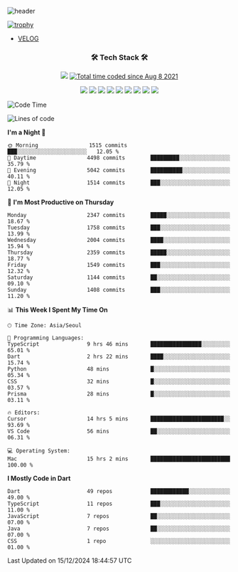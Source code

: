 <!--
**Ohgyuchan/Ohgyuchan** is a ✨ _special_ ✨ repository because its `README.md` (this file) appears on your GitHub profile.

Here are some ideas to get you started:

- 🔭 I’m currently working on ...
- 🌱 I’m currently learning ...
- 👯 I’m looking to collaborate on ...
- 🤔 I’m looking for help with ...
- 💬 Ask me about ...
- 📫 How to reach me: ...
- 😄 Pronouns: ...
- ⚡ Fun fact: ...
-->
![header](https://capsule-render.vercel.app/api?type=soft&color=auto&height=150&section=header&text=Ohgyuchan&fontSize=80&animation=twinkling)

[![trophy](https://github-profile-trophy.vercel.app/?username=Ohgyuchan&column=-1)](https://github.com/ryo-ma/github-profile-trophy)

<!-- ### Hi there 👋 -->
  * [VELOG](https://velog.io/@terman)



<h3 align="center"><b>🛠 Tech Stack 🛠</b></h3>

<p align="center">
<a href="https://hits.seeyoufarm.com"><img src="https://hits.seeyoufarm.com/api/count/incr/badge.svg?url=https%3A%2F%2Fgithub.com%2FOhgyuchan&count_bg=%2379C83D&title_bg=%23555555&icon=&icon_color=%23E7E7E7&title=visitors+%F0%9F%99%8C&edge_flat=false"/></a> <a href="https://wakatime.com/@9d35e6a9-2400-4e9b-b741-9597e6de1373"><img src="https://wakatime.com/badge/user/9d35e6a9-2400-4e9b-b741-9597e6de1373.svg" alt="Total time coded since Aug 8 2021" /></a></p>


<p align="center">
<img src="https://img.shields.io/badge/HTML5-E34F26?style=flat-square&logo=HTML5&logoColor=white"/></a>
<img src="https://img.shields.io/badge/CSS3-1572B6?style=flat-square&logo=CSS3&logoColor=white"/></a>
<img src="https://img.shields.io/badge/JavaScript-F7DF1E?style=flat-square&logo=JavaScript&logoColor=white"/></a>
<!-- <img src="https://img.shields.io/badge/Node.js-339933?style=flat-square&logo=Node.js&logoColor=white"/></a> &nbsp -->
<img src="https://img.shields.io/badge/Android-3DDC84?style=flat-square&logo=Android&logoColor=white"/></a> 
<img src="https://img.shields.io/badge/Flutter-02569B?style=flat-square&logo=Flutter&logoColor=white"></a> 
<img src="https://img.shields.io/badge/Dart-0175C2?style=flat-square&logo=Dart&logoColor=white"></a> 
<!-- <img src="https://img.shields.io/badge/R-0175C2?style=flat-square&logo=R&logoColor=white"></a> &nbsp -->
<!-- <img src="https://img.shields.io/badge/MongoDB-47A248?style=flat-square&logo=MongoDB&logoColor=white"/></a> &nbsp -->
<!-- <img src="https://img.shields.io/badge/MySQL-4479A1?style=flat-square&logo=MySQL&logoColor=white"/></a> &nbsp -->
<img src="https://img.shields.io/badge/c++-00599C?style=flat-square&logo=c%2B%2B&logoColor=white"/></a> 
<img src="https://img.shields.io/badge/python-0175C2?style=flat-square&logo=python&logoColor=white"></a> 
<img src="https://img.shields.io/badge/github-181717?style=flat-square&logo=github&logoColor=white"></a> 
<!-- <img src="https://img.shields.io/badge/unity-FCC624?style=flat-square&logo=unity&logoColor=black"></a>  -->
<!-- <img src="https://img.shields.io/badge/Amazon AWS-232F3E?style=flat-square&logo=Amazon%20AWS&logoColor=white"/></a> &nbsp -->
</p></b>

<!-- <h3 align="center"><b>⚡️ Stats ⚡️</b></h3> -->

<!-- ![Terman's GitHub stats](https://github-readme-stats.vercel.app/api?username=Ohgyuchan&count_private=true&show_icons=true&theme=buefy) -->
  
<!--START_SECTION:waka-->
![Code Time](http://img.shields.io/badge/Code%20Time-2%2C500%20hrs%208%20mins-blue)

![Lines of code](https://img.shields.io/badge/From%20Hello%20World%20I%27ve%20Written-32.5%20million%20lines%20of%20code-blue)

**I'm a Night 🦉** 

```text
🌞 Morning                1515 commits        ███░░░░░░░░░░░░░░░░░░░░░░   12.05 % 
🌆 Daytime                4498 commits        █████████░░░░░░░░░░░░░░░░   35.79 % 
🌃 Evening                5042 commits        ██████████░░░░░░░░░░░░░░░   40.11 % 
🌙 Night                  1514 commits        ███░░░░░░░░░░░░░░░░░░░░░░   12.05 % 
```
📅 **I'm Most Productive on Thursday** 

```text
Monday                   2347 commits        █████░░░░░░░░░░░░░░░░░░░░   18.67 % 
Tuesday                  1758 commits        ███░░░░░░░░░░░░░░░░░░░░░░   13.99 % 
Wednesday                2004 commits        ████░░░░░░░░░░░░░░░░░░░░░   15.94 % 
Thursday                 2359 commits        █████░░░░░░░░░░░░░░░░░░░░   18.77 % 
Friday                   1549 commits        ███░░░░░░░░░░░░░░░░░░░░░░   12.32 % 
Saturday                 1144 commits        ██░░░░░░░░░░░░░░░░░░░░░░░   09.10 % 
Sunday                   1408 commits        ███░░░░░░░░░░░░░░░░░░░░░░   11.20 % 
```


📊 **This Week I Spent My Time On** 

```text
🕑︎ Time Zone: Asia/Seoul

💬 Programming Languages: 
TypeScript               9 hrs 46 mins       ████████████████░░░░░░░░░   65.01 % 
Dart                     2 hrs 22 mins       ████░░░░░░░░░░░░░░░░░░░░░   15.74 % 
Python                   48 mins             █░░░░░░░░░░░░░░░░░░░░░░░░   05.34 % 
CSS                      32 mins             █░░░░░░░░░░░░░░░░░░░░░░░░   03.57 % 
Prisma                   28 mins             █░░░░░░░░░░░░░░░░░░░░░░░░   03.11 % 

🔥 Editors: 
Cursor                   14 hrs 5 mins       ███████████████████████░░   93.69 % 
VS Code                  56 mins             ██░░░░░░░░░░░░░░░░░░░░░░░   06.31 % 

💻 Operating System: 
Mac                      15 hrs 2 mins       █████████████████████████   100.00 % 
```

**I Mostly Code in Dart** 

```text
Dart                     49 repos            ████████████░░░░░░░░░░░░░   49.00 % 
TypeScript               11 repos            ███░░░░░░░░░░░░░░░░░░░░░░   11.00 % 
JavaScript               7 repos             ██░░░░░░░░░░░░░░░░░░░░░░░   07.00 % 
Java                     7 repos             ██░░░░░░░░░░░░░░░░░░░░░░░   07.00 % 
CSS                      1 repo              ░░░░░░░░░░░░░░░░░░░░░░░░░   01.00 % 
```




 Last Updated on 15/12/2024 18:44:57 UTC
<!--END_SECTION:waka-->
